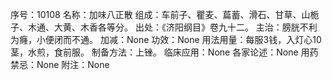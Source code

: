 序号：10108
名称：加味八正散
组成：车前子、瞿麦、萹蓄、滑石、甘草、山栀子、木通、大黄、木香各等分。
出处：《济阳纲目》卷九十二。
主治：膀胱不利为癃，小便闭而不通。
加减：None
功效：None
用法用量：每服3钱，入灯心10茎，水煎，食前服。
制备方法：上锉。
临床应用：None
各家论述：None
用药禁忌：None
附注：None
